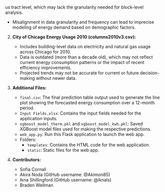 us tract level, which may lack the granularity needed for block-level analysis.
   - Misalignment in data granularity and frequency can lead to imprecise modeling of energy demand based on demographic factors.

2. **City of Chicago Energy Usage 2010 (columns2010v3.csv):**
   - Includes building-level data on electricity and natural gas usage across Chicago for 2010.
   - Data is outdated (more than a decade old), which may not reflect current energy consumption patterns or the impact of recent efficiency improvements.
   - Projected trends may not be accurate for current or future decision-making without newer data.

3. **Additional Files:**
   - `final.csv`: The final prediction table output used to generate the line plot showing the forecasted energy consumption over a 12-month period.
   - `Input Fields.xlsx`: Contains the input fields needed for the application inputs.
   - `xgboost_model_therm.pkl` and `xgboost_model_kwh.pkl`: Saved XGBoost model files used for making the respective predictions.
   - `web_app.py`: Run this Flask application to launch the web app.
   - Folders:
     - `templates`: Contains the HTML code for the web application.
     - `static`: Static files for the web app.
       
4. **Contributors:**
   - Sofia Cornali
   - Akira Noda (GitHub username: @Akimon85)
   - Ikna Shillingford (GitHub username: @iknals)
   - Braden Wellman
   
